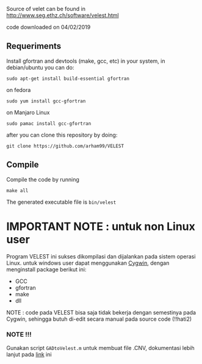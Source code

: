 
Source of velet can be found in http://www.seg.ethz.ch/software/velest.html

code downloaded on 04/02/2019


Requeriments
------------

Install gfortran and devtools (make, gcc, etc) in your system, in debian/ubuntu you can do:

	sudo apt-get install build-essential gfortran

on fedora 

	sudo yum install gcc-gfortran

on Manjaro Linux

	sudo pamac install gcc-gfortran
	
after you can clone this repository by doing:

	git clone https://github.com/arham99/VELEST	


Compile
-------

Compile the code by running

	make all

The generated executable file is `bin/velest` 



# IMPORTANT NOTE : untuk non Linux user

Program VELEST ini sukses dikompilasi dan dijalankan pada sistem operasi Linux.
untuk windows user dapat menggunakan [Cygwin](https://cygwin.com/install.html), dengan menginstall package berikut ini:
- GCC
- gfortran
- make
- dll

NOTE : code pada VELEST bisa saja tidak bekerja dengan semestinya pada Cygwin, sehingga butuh di-edit secara manual pada source code (!!hati2)



### NOTE !!! 

Gunakan script `GADtoVelest.m` untuk membuat file .CNV, dokumentasi lebih lanjut pada [link](https://geophysical-info.blogspot.com/2019/08/tutorial-velest-3.html) ini

